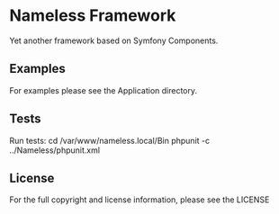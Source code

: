Nameless Framework
==================

Yet another framework based on Symfony Components.

Examples
--------

For examples please see the Application directory.

Tests
-----

Run tests:
    cd /var/www/nameless.local/Bin
    phpunit -c ../Nameless/phpunit.xml

License
-------

For the full copyright and license information, please see the LICENSE